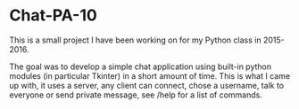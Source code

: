 # Chat-PA-10

This is a small project I have been working on for my Python class in 2015-2016.

The goal was to develop a simple chat application using built-in python modules (in particular Tkinter) in a short amount of time.
This is what I came up with, it uses a server, any client can connect, chose a username, talk to everyone or send private message, see /help for a list of commands.
